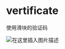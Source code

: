 # vertificate
使用滑块的验证码

![在这里插入图片描述](https://img-blog.csdnimg.cn/20200521210918841.png?x-oss-process=image/watermark,type_ZmFuZ3poZW5naGVpdGk,shadow_10,text_aHR0cHM6Ly9ibG9nLmNzZG4ubmV0L3FxXzM3MTYxNzQx,size_16,color_FFFFFF,t_70)
